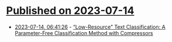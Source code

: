 # [Published on 2023-07-14](index.md)

* [2023-07-14, 06:41:26](https://lobste.rs/s/nnzbmi/low_resource_text_classification) - [“Low-Resource” Text Classification: A Parameter-Free Classification Method with Compressors](https://aclanthology.org/2023.findings-acl.426/)
